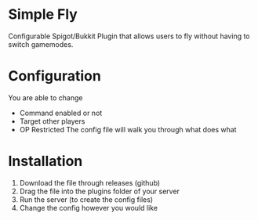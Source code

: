 # Simple Fly

Configurable Spigot/Bukkit Plugin that allows users to fly without having to switch gamemodes.

# Configuration
You are able to change
- Command enabled or not
- Target other players
- OP Restricted
The config file will walk you through what does what

# Installation
1. Download the file through releases (github)
2. Drag the file into the plugins folder of your server
3. Run the server (to create the config files)
4. Change the config however you would like
